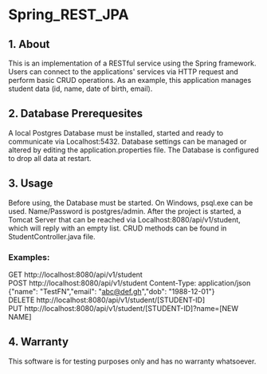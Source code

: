 # Spring_REST_JPA

## 1. About
This is an implementation of a RESTful service using the Spring framework. Users can connect to the applications' services via HTTP request and perform basic 
CRUD operations. As an example, this application manages student data (id, name, date of birth, email).


## 2. Database Prerequesites
A local Postgres Database must be installed, started and ready to communicate via Localhost:5432. Database settings can be managed or altered by editing the 
application.properties file. The Database is configured to drop all data at restart.


## 3. Usage
Before using, the Database must be started. On Windows, psql.exe can be used. Name/Password is postgres/admin.
After the project is started, a Tomcat Server that can be reached via Localhost:8080/api/v1/student, which will reply with an empty list.
CRUD methods can be found in StudentController.java file.
### Examples:
GET http://localhost:8080/api/v1/student   
POST http://localhost:8080/api/v1/student Content-Type: application/json {"name": "TestFN","email": "abc@def.gh","dob": "1988-12-01"}   
DELETE http://localhost:8080/api/v1/student/[STUDENT-ID]   
PUT http://localhost:8080/api/v1/student/[STUDENT-ID]?name=[NEW NAME]   



## 4. Warranty
This software is for testing purposes only and has no warranty whatsoever.
